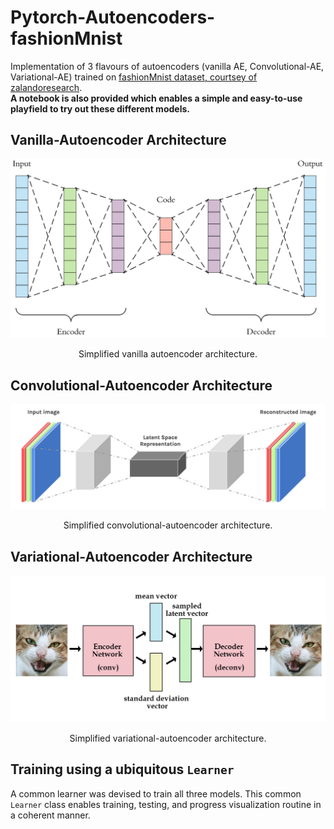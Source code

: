 # Pytorch-Autoencoders-fashionMnist
Implementation of 3 flavours of autoencoders (vanilla AE, Convolutional-AE, Variational-AE) trained on [fashionMnist dataset, courtsey of zalandoresearch](https://github.com/zalandoresearch/fashion-mnist).
<br/>**A notebook is also provided which enables a simple and easy-to-use playfield to try out these different models.**


## Vanilla-Autoencoder Architecture
<div align="center">
  <img src="./images/vanilla_AE.png" width="600">  
  <p>Simplified vanilla autoencoder architecture.</p>
</div>

## Convolutional-Autoencoder Architecture
<div align="center">
  <img src="./images/CNN_AE.png" width="600">  
  <p>Simplified convolutional-autoencoder  architecture.</p>
</div>


## Variational-Autoencoder Architecture
<div align="center">
  <img src="./images/VAE.png" width="600">  
  <p>Simplified variational-autoencoder architecture.</p>
</div>

## Training using a ubiquitous `Learner`
A common learner was devised to train all three models. This common `Learner` class enables training, testing, and progress visualization routine in a coherent manner.
